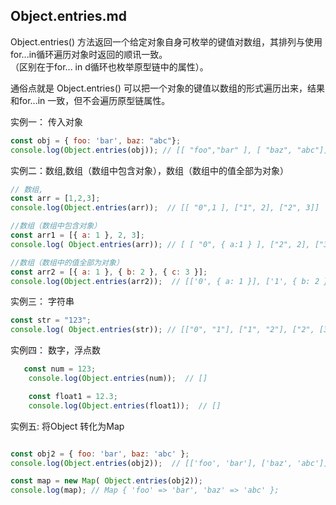 ## Object.entries.md

Object.entries() 方法返回一个给定对象自身可枚举的键值对数组，其排列与使用for...in循环遍历对象时返回的顺讯一致。  
（区别在于for... in d循环也枚举原型链中的属性）。

通俗点就是 Object.entries() 可以把一个对象的键值以数组的形式遍历出来，结果和for...in 一致，但不会遍历原型链属性。

实例一：   传入对象

```js
const obj = { foo: 'bar', baz: "abc"};
console.log(Object.entries(obj)); // [[ "foo","bar" ], [ "baz", "abc"]]
```

实例二：数组,数组（数组中包含对象），数组（数组中的值全部为对象）

```js
// 数组,
const arr = [1,2,3];
console.log(Object.entries(arr));  // [[ "0",1 ], ["1", 2], ["2", 3]]

//数组（数组中包含对象）
const arr1 = [{ a: 1 }, 2, 3];
console.log( Object.entries(arr)); // [ [ "0", { a:1 } ], ["2", 2], ["3", 3]];

//数组（数组中的值全部为对象）
const arr2 = [{ a: 1 }, { b: 2 }, { c: 3 }]; 
console.log(Object.entries(arr2));  // [['0', { a: 1 }], ['1', { b: 2 }], ['2', { c: 3 }]]

```

实例三： 字符串

```js
const str = "123";
console.log( Object.entries(str)); // [["0", "1"], ["1", "2"], ["2", [3]]];
```

实例四： 数字，浮点数

```js
   const num = 123; 
    console.log(Object.entries(num));  // []

    const float1 = 12.3; 
    console.log(Object.entries(float1));  // []
```

实例五: 将Object 转化为Map

```js

const obj2 = { foo: 'bar', baz: 'abc' }; 
console.log(Object.entries(obj2));  // [['foo', 'bar'], ['baz', 'abc']]

const map = new Map( Object.entries(obj2));
console.log(map); // Map { 'foo' => 'bar', 'baz' => 'abc' };

```